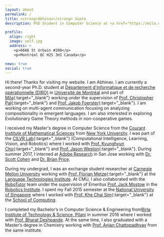 ```yaml
---
layout: about
permalink: /
title: <strong>Abhinav</strong> Gupta
description: PhD Student in Computer Science at <a href="https://mila.quebec/en/person/abhinav-gupta/">Mila</a>/Université de Montréal

profile:
  align: right
  image: self.jpg
  address: >
    <p>6666 St Urbain #200</p>
    <p>Montréal QC H2S 3H1 Canada</p>

news: true
social: true
---
```


Hi there! Thanks for visiting my website. I am Abhinav. I am currently a second-year Ph.D. student at [Département d'informatique et de recherche opérationnelle (DIRO)](https://diro.umontreal.ca/accueil/) in [Université de Montréal](https://www.umontreal.ca/) and part of [Mila](https://mila.quebec/en/person/abhinav-gupta/){:target="\_blank"} working under the supervision of [Prof. Christopher Pal](https://mila.quebec/en/person/pal-christopher/){:target="\_blank"} and [Prof. Jakob Foerster](https://sites.google.com/view/jakob-foerster/home){:target="\_blank"}. I am working on multi-agent communication focusing on analyzing compositionality in emergent languages. I am also interested in exploring Evolutionary Game Theory methods in non-cooperative games.

I received my Master's degree in Computer Science from the [​Courant Institute of Mathematical Sciences](https://www.courant.nyu.edu/) from [New York University](https://www.nyu.edu/). I was part of the [CILVR Lab](https://wp.nyu.edu/cilvr/){:target="\_blank"} (Computational Intelligence, Learning, Vision, and Robotics) where I worked with [Prof. Kyunghyun Cho](http://www.kyunghyuncho.me/home){:target="\_blank"} and [Prof. Jason Weston](https://research.fb.com/people/weston-jason/){:target="\_blank"}.  During summer 2017, I interned at [Adobe Research​](https://research.adobe.com/) in San Jose working with​ ​[Dr. Scott Cohen​](https://research.adobe.com/person/scott-cohen/) and​ [​Dr. Brian Price​](https://research.adobe.com/person/brian-price/).

During my undergrad, I was an exchange student researcher at [Carnegie Mellon University](https://www.cmu.edu/) working with [Prof. Florian Metze](http://www.cs.cmu.edu/~fmetze/interACT/Home.html){:target="\_blank"} at the [Language Technologies Institute](https://www.lti.cs.cmu.edu/). At CMU, I also collaborated with the [RoboTutor](https://www.cmu.edu/scs/robotutor/) team under the supervision of Emeritus [Prof. Jack Mostow](http://www.cs.cmu.edu/~mostow/) in the [Robotics Institute](https://www.ri.cmu.edu/). I spent my Fall 2015 semester at the [National University of Singapore](http://www.nus.edu.sg/) where I worked with [Prof. Khe Chai Sim](https://ai.google/research/people/105905/){:target="\_blank"} at the [School of Computing](https://www.comp.nus.edu.sg/).

I completed my Bachelor’s in Computer Science & Engineering from [​Birla Institute of Technology & Science, Pilani​](https://www.bits-pilani.ac.in/) in summer 2016 where I worked with [Prof. Bharat Deshpande](https://www.bits-pilani.ac.in/goa/bmd/profile). At the same time, I also graduated with a Master’s degree in Chemistry working with​ [​Prof. Anjan Chattopadhyay](https://universe.bits-pilani.ac.in/goa/anjan/profile)​ from the same institute.
